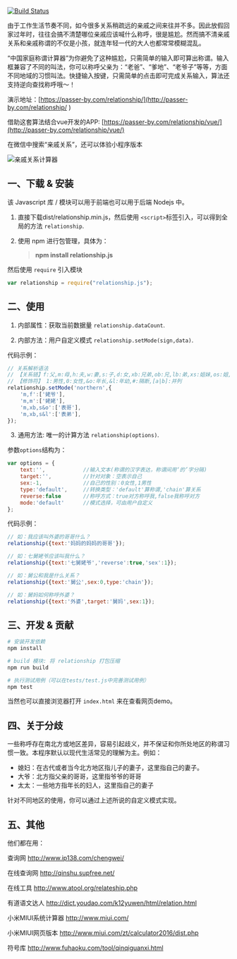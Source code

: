 [![Build Status](https://travis-ci.org/mumuy/relationship.svg?branch=gh-pages)](https://travis-ci.org/mumuy/relationship/)

由于工作生活节奏不同，如今很多关系稍疏远的亲戚之间来往并不多。因此放假回家过年时，往往会搞不清楚哪位亲戚应该喊什么称呼，很是尴尬。然而搞不清亲戚关系和亲戚称谓的不仅是小孩，就连年轻一代的大人也都常常模糊混乱。

“中国家庭称谓计算器”为你避免了这种尴尬，只需简单的输入即可算出称谓。输入框兼容了不同的叫法，你可以称呼父亲为：“老爸”、“爹地”、“老爷子”等等，方面不同地域的习惯叫法。快捷输入按键，只需简单的点击即可完成关系输入，算法还支持逆向查找称呼哦～！


演示地址：[https://passer-by.com/relationship/](http://passer-by.com/relationship/ )

借助这套算法结合vue开发的APP: [https://passer-by.com/relationship/vue/](http://passer-by.com/relationship/vue/)

在微信中搜索“亲戚关系”，还可以体验小程序版本

![亲戚关系计算器](https://passer-by.com/relationship/image/qrcode.jpg)

## 一、下载 & 安装

该 Javascript 库 / 模块可以用于前端也可以用于后端 Nodejs 中。

1. 直接下载dist/relationship.min.js，然后使用 `<script>`标签引入，可以得到全局的方法 `relationship`.
2. 使用 npm 进行包管理，具体为：

	> **npm install relationship.js**

然后使用 `require` 引入模块

```js
var relationship = require("relationship.js");
```


## 二、使用

1. 内部属性：获取当前数据量 `relationship.dataCount`.

2. 内部方法：用户自定义模式 `relationship.setMode(sign,data)`.

代码示例：

```js
// 关系解析语法
// 【关系链】f:父,m:母,h:夫,w:妻,s:子,d:女,xb:兄弟,ob:兄,lb:弟,xs:姐妹,os:姐,ls:妹
// 【修饰符】 1:男性,0:女性,&o:年长,&l:年幼,#:隔断,[a|b]:并列
relationship.setMode('northern',{
	'm,f':['姥爷'],
	'm,m':['姥姥'],
	'm,xb,s&o':['表哥'],
	'm,xb,s&l':['表弟'],
});
```

3. 通用方法: 唯一的计算方法 `relationship(options)`.

参数`options`结构为：

```js
var options = {
	text:'',		    //输入文本(称谓的汉字表达，称谓间用‘的’字分隔)
	target:'',	    	//针对对象：空表示自己
	sex:-1,			    //自己的性别：0女性,1男性
	type:'default',		//转换类型：'default'算称谓,'chain'算关系
	reverse:false		//称呼方式：true对方称呼我,false我称呼对方
	mode:'default'		//模式选择，可由用户自定义
};
```

代码示例：

```js
// 如：我应该叫外婆的哥哥什么？
relationship({text:'妈妈的妈妈的哥哥'});

// 如：七舅姥爷应该叫我什么？
relationship({text:'七舅姥爷','reverse':true,'sex':1});

// 如：舅公和我是什么关系？
relationship({text:'舅公',sex:0,type:'chain'});

// 如：舅妈如何称呼外婆？
relationship({text:'外婆',target:'舅妈',sex:1});
```


## 三、开发 & 贡献

```sh
# 安装开发依赖
npm install 

# build 模块: 将 relationship 打包压缩
npm run build

# 执行测试用例（可以在tests/test.js中完善测试用例）
npm test
```

当然也可以直接浏览器打开 `index.html` 来在查看网页demo。


## 四、关于分歧

一些称呼存在南北方或地区差异，容易引起歧义，并不保证和你所处地区的称谓习惯一致。本程序默认以现代生活常见的理解为主。例如：
* 媳妇：在古代或者当今北方地区指儿子的妻子，这里指自己的妻子。
* 大爷：北方指父亲的哥哥，这里指爷爷的哥哥
* 太太：一些地方指年长的妇人，这里指自己的妻子

针对不同地区的使用，你可以通过上述所说的自定义模式实现。

## 五、其他

他们都在用：

查询网
http://www.ip138.com/chengwei/

在线查询网
http://qinshu.supfree.net/

在线工具
http://www.atool.org/relateship.php

有道语文达人
http://dict.youdao.com/k12yuwen/html/relation.html

小米MIUI系统计算器
http://www.miui.com/

小米MIUI网页版本
http://www.miui.com/zt/calculator2016/dist.php

符号库
http://www.fuhaoku.com/tool/qinqiguanxi.html

